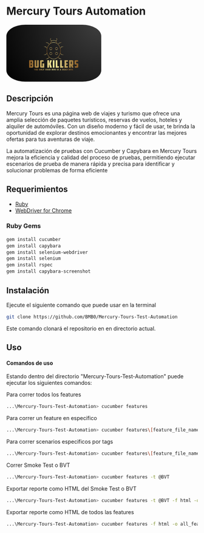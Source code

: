 # Mercury Tours Automation
<img src="./img/Team_Logo.png" alt="Team Logo" width="250" height="150" style="border-radius: 20%;">

## Descripción

Mercury Tours es una página web de viajes y turismo que ofrece una amplia selección de paquetes turísticos, reservas de vuelos, hoteles y alquiler de automóviles. Con un diseño moderno y fácil de usar, te brinda la oportunidad de explorar destinos emocionantes y encontrar las mejores ofertas para tus aventuras de viaje.

La automatización de pruebas con Cucumber y Capybara en Mercury Tours mejora la eficiencia y calidad del proceso de pruebas, permitiendo ejecutar escenarios de prueba de manera rápida y precisa para identificar y solucionar problemas de forma eficiente

## Requerimientos

- [Ruby](https://rubyinstaller.org/downloads/)
- [WebDriver for Chrome](https://chromedriver.chromium.org/downloads)

### Ruby Gems

```bash
gem install cucumber
gem install capybara
gem install selenium-webdriver
gem install selenium
gem install rspec
gem install capybara-screenshot
```
## Instalación

Ejecute el siguiente comando que puede usar en la terminal
```bash
git clone https://github.com/BMB0/Mercury-Tours-Test-Automation
```
Este comando clonará el repositorio en en directorio actual.
## Uso

#### Comandos de uso
Estando dentro del directorio "Mercury-Tours-Test-Automation" puede ejecutar los siguientes comandos:

Para correr todos los features
```bash
...\Mercury-Tours-Test-Automation> cucumber features
```
Para correr un feature en especifico
```bash
...\Mercury-Tours-Test-Automation> cucumber features\[feature_file_name.feature]
```
Para correr scenarios especificos por tags
```bash
...\Mercury-Tours-Test-Automation> cucumber features\[feature_file_name.feature] -t @[tag_name]
```
Correr Smoke Test o BVT
```bash
...\Mercury-Tours-Test-Automation> cucumber features -t @BVT
```
Exportar reporte como HTML del Smoke Test o BVT
```bash
...\Mercury-Tours-Test-Automation> cucumber features -t @BVT -f html -o Smoke_test_report.html
```
Exportar reporte como HTML de todos las features
```bash
...\Mercury-Tours-Test-Automation> cucumber features -f html -o all_features_report.html
```